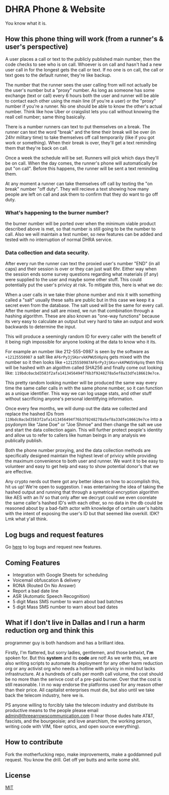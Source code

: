 # DHRA Phone & Website

You know what it is.

## How this phone thing will work (from a runner's & user's perspective)

A user places a call or text to the publicly published main number, then the
code checks to see who is on call. Whoever is on call and hasn't had a new
user call in for the longest gets the call or text. If no one is on call, the
call or text goes to the default runner, they're like backup.

The number that the runner sees the user calling from will not actually be the
user's number but a "proxy" number. As long as someone has some exchange (text
or call) every 6 hours both the user and runner will be able to contact each
other using the main line (if you're a user) or the "proxy" number if you're a
runner. No one should be able to know the other's actual number. Think like how
Uber or craigslist lets you call without knowing the reall cell number; same
thing basically.

There is a number runners can text to put themselves on a break. The runner can
text the word "break" and the time their break will be over (in 24hr military
time) to take themselves off call temporarily (like if you got work or
something). When their break is over, they'll get a text reminding them that
they're back on call.

Once a week the schedule will be set. Runners will pick which days they'll be
on call. When the day comes, the runner's phone will automatically be put "on
call". Before this happens, the runner will be sent a text reminding them.

At any moment a runner can take themselves off call by texting the "on break"
number "off duty". They will recieve a text showing how many people are left
on call and ask them to confirm that they do want to go off duty.

### What's happening to the burner number?
the burner number will be ported over when the minimum viable product described
above is met, so that number is still going to be the number to call. Also we
will maintain a test number, so new features can be added and tested with no
interruption of normal DHRA service.

### Data collection and data security.

After every run the runner can text the proxied user's number "END" (in all caps)
and their session is over or they can just wait 6hr. Either way when the session
ends some survey questions regarding what materials (if any) were supplied to
the user and maybe some other stuff. This could potentially put the user's
privicy at risk. To mitigate this, here is what we do:

When a user calls in we take thier phone number and mix it with something called
a "salt" usually these salts are public but in this case we keep it a secret
even from the database. The salt used will be the same for every call. After
the number and salt are mixed, we run that combination through a hashing
algorithm. These are also known as "one-way functions" because its very easy to 
calculate an output but very hard to take an output and work backwards to
determine the input.

This will produce a seemingly random ID for every caller with the benefit of it
being nigh impossible for anyone looking at the data to know who it its.

For example an number like 212-555-0987 is seen by the software as 
```+12125550987``` a salt like ```AF6rPy3jSKorvkKPWU5V6pVq``` gets mixed with the
number so it then looks like ```+12125550987AF6rPy3jSKorvkKPWU5V6pVq``` then this
will be hashed with an algoithm called SHA256 and finally come out looking like: 
```119bdc0acbd3583f2afa1413456494f76b3f9248278a5ef8a33dfe186619e7ce```.

This pretty random looking number will be produced the same way every time the 
same caller calls in with the same phone number, so it can function as a unique
identifier. This way we can log usage stats, and other stuff without sacrificing
anyone's personal identitfying information.

Once every few months, we will dump out the data we collected and replace the hashed
IDs from ```119bdc0acbd3583f2afa1413456494f76b3f9248278a5ef8a33dfe186619e7ce``` into
a psydonym like "Jane Doe" or "Joe Shmoe" and then change the salt we use and start
the data collection again. This will further protect people's identity and allow us
to refer to callers like human beings in any analysis we publically publish.

Both the phone number proxying, and the data collection methods are specifically
designed maintain the highest level of privicy while providing the maximum
convenience to both user and runner. We want it to be easy to volunteer and easy
to get help and easy to show potential donor's that we are effective.

Any crypto nerds out there got any better ideas on how to accomplish this, hit us up!
We're open to suggestion. I was entertaining the idea of taking the hashed output and
running that through a symetrical encryption algorithm like AES with an IV so that
only after we decrypt could we even coorelate the same caller's hashed ID's with
each other, so no data in the db could be reasoned about by a bad-faith actor with
knowledge of certain user's habits with the intent of exposing the user's ID but
that seemed like overkill. IDK? Lmk what y'all think.

## Log bugs and request features

Go [here](https://github.com/DallasHRA/monorepo/issues) to log bugs and request
new features.

## Coming Features

* Integration with Google Sheets for scheduling
* Voicemail obfuscation & delivery
* RONA (Routed On No Answer)
* Report a bad date line
* ASR (Automatic Speech Recognition)
* 5 digit Mass SMS number to warn about bad batches
* 5 digit Mass SMS number to warn about bad dates

## What if I don't live in Dallas and I run a harm reduction org and think this
programmer guy is both handsom and has a brilliant idea.

Firstly, I'm flattered, but sorry ladies, gentlemen, and those betwixt, **I'm** spoken for.
But this **system** and its **code** are not! As we write this, we are also writing scripts to 
automate its deployment for any other harm reduction org or any activist org who needs
a hotline with privicy in mind but lacks infrastructure. At a hundreds of calls per month
call volume, the cost should be no more than the serivce cost of a pre-paid burner. Over 
that the cost is still reasonable. I in no way endorse the platforms used for any reason
other than their price. All capitalist enterprises must die, but also until we take back
the telecom industry, here we is.

PS anyone willing to forcibly take the telecom industry and distribute its productive
means to the people please email admin@threearrowscommunication.com (I hear those dudes
hate AT&T, fascists, and the bourgeoisie; and love anarchism, the working person, writing
code with VIM, fiber optics, and open source everything).


## How to contribute

Fork the motherfucking repo, make improvements, make a goddamned pull request.
You know the drill. Get off yer butts and write some shit.

## License
[MIT](https://choosealicense.com/licenses/mit/)
